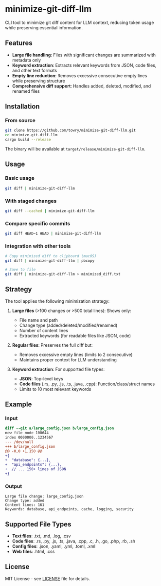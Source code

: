 # minimize-git-diff-llm

CLI tool to minimize git diff content for LLM context, reducing token usage while preserving essential information.

## Features

- **Large file handling**: Files with significant changes are summarized with metadata only
- **Keyword extraction**: Extracts relevant keywords from JSON, code files, and other text formats
- **Empty line reduction**: Removes excessive consecutive empty lines while preserving structure
- **Comprehensive diff support**: Handles added, deleted, modified, and renamed files

## Installation

### From source

```bash
git clone https://github.com/towry/minimize-git-diff-llm.git
cd minimize-git-diff-llm
cargo build --release
```

The binary will be available at `target/release/minimize-git-diff-llm`.

## Usage

### Basic usage

```bash
git diff | minimize-git-diff-llm
```

### With staged changes

```bash
git diff --cached | minimize-git-diff-llm
```

### Compare specific commits

```bash
git diff HEAD~1 HEAD | minimize-git-diff-llm
```

### Integration with other tools

```bash
# Copy minimized diff to clipboard (macOS)
git diff | minimize-git-diff-llm | pbcopy

# Save to file
git diff | minimize-git-diff-llm > minimized_diff.txt
```

## Strategy

The tool applies the following minimization strategy:

1. **Large files** (>100 changes or >500 total lines): Shows only:
   - File name and path
   - Change type (added/deleted/modified/renamed)
   - Number of content lines
   - Extracted keywords (for readable files like JSON, code)

2. **Regular files**: Preserves the full diff but:
   - Removes excessive empty lines (limits to 2 consecutive)
   - Maintains proper context for LLM understanding

3. **Keyword extraction**: For supported file types:
   - **JSON**: Top-level keys
   - **Code files** (.rs, .py, .js, .ts, .java, .cpp): Function/class/struct names
   - Limits to 10 most relevant keywords

## Example

### Input
```diff
diff --git a/large_config.json b/large_config.json
new file mode 100644
index 0000000..1234567
--- /dev/null
+++ b/large_config.json
@@ -0,0 +1,150 @@
+{
+  "database": {...},
+  "api_endpoints": {...},
+  // ... 150+ lines of JSON
+}
```

### Output
```
Large file change: large_config.json
Change type: added  
Content lines: 161
Keywords: database, api_endpoints, cache, logging, security
```

## Supported File Types

- **Text files**: .txt, .md, .log, .csv
- **Code files**: .rs, .py, .js, .ts, .java, .cpp, .c, .h, .go, .php, .rb, .sh
- **Config files**: .json, .yaml, .yml, .toml, .xml
- **Web files**: .html, .css

## License

MIT License - see [LICENSE](LICENSE) file for details.

